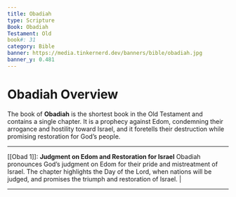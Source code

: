 ```yaml
---
title: Obadiah
type: Scripture
Book: Obadiah
Testament: Old
book#: 31
category: Bible
banner: https://media.tinkernerd.dev/banners/bible/obadiah.jpg
banner_y: 0.481
---
```

# Obadiah Overview

The book of **Obadiah** is the shortest book in the Old Testament and contains a single chapter. It is a prophecy against Edom, condemning their arrogance and hostility toward Israel, and it foretells their destruction while promising restoration for God’s people.

---

[[Obad 1]]: **Judgment on Edom and Restoration for Israel**
Obadiah pronounces God’s judgment on Edom for their pride and mistreatment of Israel. The chapter highlights the Day of the Lord, when nations will be judged, and promises the triumph and restoration of Israel. |

---

